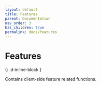 ```yaml
---
layout: default
title: Features
parent: Documentation
nav_order: 3
has_children: true
permalink: docs/features
---
```

# Features  
{: .d-inline-block }  

Contains client-side feature related functions.  